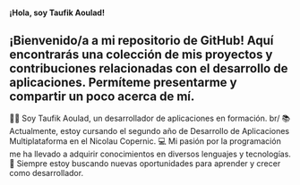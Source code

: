 #### ¡Hola, soy Taufik Aoulad!

## ¡Bienvenido/a a mi repositorio de GitHub! Aquí encontrarás una colección de mis proyectos y contribuciones relacionadas con el desarrollo de aplicaciones. Permíteme presentarme y compartir un poco acerca de mí.

👨‍💻 Soy Taufik Aoulad, un desarrollador de aplicaciones en formación. br/
📚 Actualmente, estoy cursando el segundo año de Desarrollo de Aplicaciones Multiplataforma en el Nicolau Copernic.
💻 Mi pasión por la programación me ha llevado a adquirir conocimientos en diversos lenguajes y tecnologías.
🌱 Siempre estoy buscando nuevas oportunidades para aprender y crecer como desarrollador.
